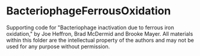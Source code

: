 # BacteriophageFerrousOxidation
Supporting code for "Bacteriophage inactivation due to ferrous iron oxidation," by Joe Heffron, Brad McDermid and Brooke Mayer. All materials within this folder are the intellectual property of the authors and may not be used for any purpose without permission.
